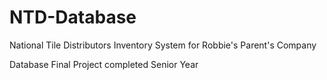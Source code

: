 # NTD-Database

National Tile Distributors Inventory System for Robbie's Parent's Company

Database Final Project completed Senior Year
